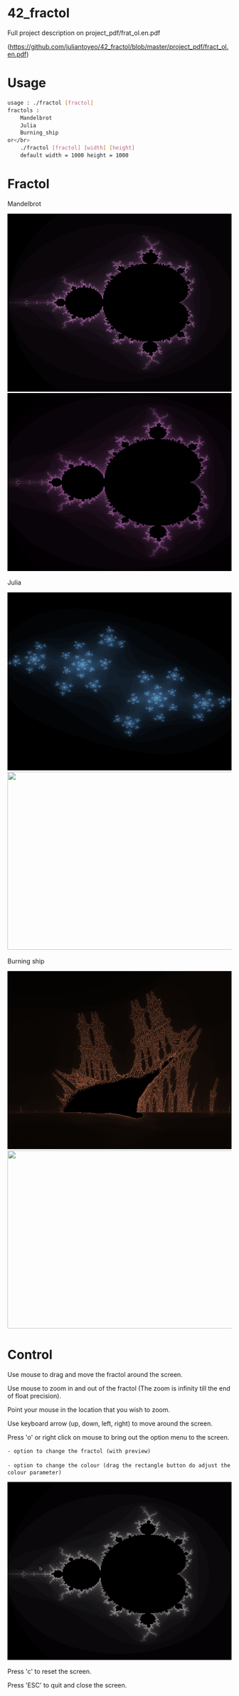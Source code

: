 # 42_fractol

Full project description on project_pdf/frat_ol.en.pdf

(https://github.com/juliantoyeo/42_fractol/blob/master/project_pdf/fract_ol.en.pdf) 


# Usage

```bash
usage : ./fractol [fractol]
fractols :
	Mandelbrot
	Julia
	Burning_ship
or</br>
	./fractol [fractol] [width] [height]
	default width = 1000 height = 1000
```

# Fractol

Mandelbrot

<img src="https://github.com/juliantoyeo/42_fractol/blob/master/asset/mandelbrot.png" width="640" height="400">

<img src="https://github.com/juliantoyeo/42_fractol/blob/master/asset/mandelbrot_zoom.gif" width="640" height="400">

Julia

<img src="https://github.com/juliantoyeo/42_fractol/blob/master/asset/julia.png" width="640" height="400">

<img src="https://github.com/juliantoyeo/42_fractol/blob/master/asset/julia_move.gif" width="640" height="400">

Burning ship

<img src="https://github.com/juliantoyeo/42_fractol/blob/master/asset/burningship.png" width="640" height="400">

<img src="https://github.com/juliantoyeo/42_fractol/blob/master/asset/burning_zoom.png" width="640" height="400">


# Control

Use mouse to drag and move the fractol around the screen.


Use mouse to zoom in and out of the fractol (The zoom is infinity till the end of float precision).


Point your mouse in the location that you wish to zoom.


Use keyboard arrow (up, down, left, right) to move around the screen.


Press 'o' or right click on mouse to bring out the option menu to the screen.

	- option to change the fractol (with preview)
	
	- option to change the colour (drag the rectangle button do adjust the colour parameter)
	

<img src="https://github.com/juliantoyeo/42_fractol/blob/master/asset/fractol_option.gif" width="640" height="400">
	
Press 'c' to reset the screen.

Press 'ESC' to quit and close the screen.


